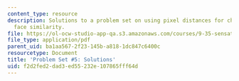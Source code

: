 ```yaml
---
content_type: resource
description: Solutions to a problem set on using pixel distances for characterizing
  face similarity.
file: https://ol-ocw-studio-app-qa.s3.amazonaws.com/courses/9-35-sensation-and-perception-spring-2009/f2d2fed2dad3ed55232e107865fff64d_MIT9_35s09_sol_pset05.pdf
file_type: application/pdf
parent_uid: ba1aa567-2f23-145b-a818-1dc847c6400c
resourcetype: Document
title: 'Problem Set #5: Solutions'
uid: f2d2fed2-dad3-ed55-232e-107865fff64d
---
```

